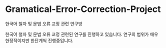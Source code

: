 # Gramatical-Error-Correction-Project
한국어 철자 및 문법 오류 교정 관련 연구방



한국어 철자 및 문법 오류 교정 관련된 연구를 진행하고 있습니다.
연구의 범위가 매우 한정적이지만 한단계씩 진행중입니다.
